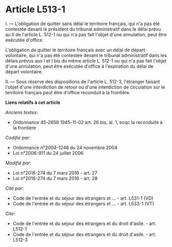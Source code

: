 # Article L513-1

I. ― L'obligation de quitter sans délai le territoire français, qui n'a pas été contestée devant le président du tribunal
administratif dans le délai prévu au II de l'article L. 512-1 ou qui n'a pas fait l'objet d'une annulation, peut être
exécutée d'office. 

L'obligation de quitter le territoire français avec un délai de départ volontaire, qui n'a pas été contestée devant le
tribunal administratif dans les délais prévus aux I et I bis du même article L. 512-1 ou qui n'a pas fait l'objet d'une
annulation, peut être exécutée d'office à l'expiration du délai de départ volontaire. 

II. ― Sous réserve des dispositions de l'article L. 512-3, l'étranger faisant l'objet d'une interdiction de retour ou d'une
interdiction de circulation sur le territoire français peut être d'office reconduit à la frontière.

**Liens relatifs à cet article**

_Anciens textes_:

  - Ordonnance 45-2658 1945-11-02 art. 26 bis, al. 1, ecqc la reconduite à la frontière

_Codifié par_:

  - Ordonnance n°2004-1248 du 24 novembre 2004
  - Loi n°2006-911 du 24 juillet 2006

_Modifié par_:

  - Loi n°2016-274 du 7 mars 2016 - art. 27
  - Loi n°2016-274 du 7 mars 2016 - art. 28

_Cité par_:

  - Code de l'entrée et du séjour des étrangers et ... - art. L531-1 (VD)
  - Code de l'entrée et du séjour des étrangers et ... - art. L533-1 (VT)

_Cite_:

  - Code de l'entrée et du séjour des étrangers et du droit d'asile. - art. L512-1
  - Code de l'entrée et du séjour des étrangers et du droit d'asile. - art. L512-3
